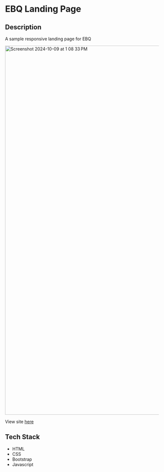 # EBQ Landing Page

## Description
A sample responsive landing page for EBQ

<img width="1206" alt="Screenshot 2024-10-09 at 1 08 33 PM" src="https://github.com/user-attachments/assets/7d4ecc31-aa55-45df-a7a2-f1fb1a4b13e0">

View site [here](https://ebq-landing-page.netlify.app)

## Tech Stack
* HTML
* CSS
* Bootstrap
* Javascript
